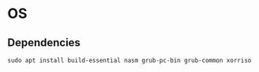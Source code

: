 # OS

## Dependencies

```
sudo apt install build-essential nasm grub-pc-bin grub-common xorriso
```